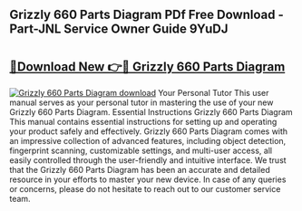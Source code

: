 ## Grizzly 660 Parts Diagram PDf Free Download - Part-JNL Service Owner Guide 9YuDJ

# <h2><a href="http://dfu2x9g.blite.top/?on=Grizzly+660+Parts+Diagram">🔗Download New 👉🔴 Grizzly 660 Parts Diagram</a></h2>

[![Grizzly 660 Parts Diagram download](https://i.imgur.com/lujVjoI.png)](http://dfu2x9g.blite.top/?on=Grizzly+660+Parts+Diagram)
Your Personal Tutor This user manual serves as your personal tutor in mastering the use of your new Grizzly 660 Parts Diagram. Essential Instructions Grizzly 660 Parts Diagram This manual contains essential instructions for setting up and operating your product safely and effectively. Grizzly 660 Parts Diagram comes with an impressive collection of advanced features, including object detection, fingerprint scanning, customizable settings, and multi-user access, all easily controlled through the user-friendly and intuitive interface. We trust that the Grizzly 660 Parts Diagram has been an accurate and detailed resource in your efforts to master your new device. In case of any queries or concerns, please do not hesitate to reach out to our customer service team.
